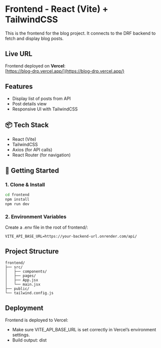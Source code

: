 
#  Frontend - React (Vite) + TailwindCSS

This is the frontend for the blog project. It connects to the DRF backend to fetch and display blog posts.

##  Live URL 

Frontend deployed on **Vercel**:  
[https://blog-drp.vercel.app/](https://blog-drp.vercel.app/)

## Features 

- Display list of posts from API
- Post details view
- Responsive UI with TailwindCSS

## 📦 Tech Stack

- React (Vite)
- TailwindCSS
- Axios (for API calls)
- React Router (for navigation)

## 🚀 Getting Started

### 1. Clone & Install

```bash
cd frontend
npm install
npm run dev
```

### 2. Environment Variables
Create a .env file in the root of frontend/:
``` env
VITE_API_BASE_URL=https://your-backend-url.onrender.com/api/

```
## Project Structure
```
frontend/
├── src/
│   ├── components/
│   ├── pages/
│   ├── App.jsx
│   └── main.jsx
├── public/
└── tailwind.config.js
```
## Deployment
Frontend is deployed to Vercel:
- Make sure VITE_API_BASE_URL is set correctly in Vercel’s environment settings.
- Build output: dist